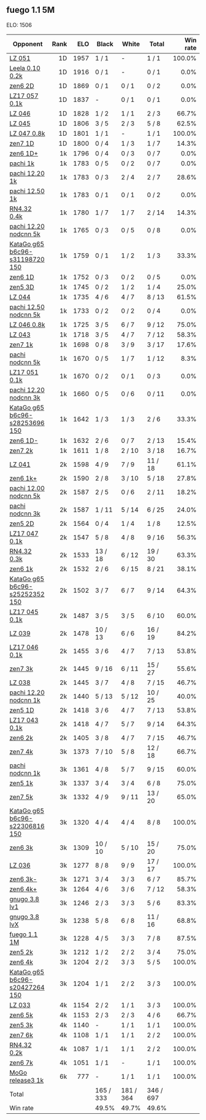 ## fuego 1.1 5M ##

ELO: 1506

Opponent | Rank | ELO | Black | White | Total | Win rate
---------|-----:|----:|-------|-------|-------|-------:
[LZ 051](LZ%20051.md) | 1D | 1957 | 1 / 1 | - | 1 / 1 | 100.0%
[Leela 0.10 0.2k](Leela%200.10%200.2k.md) | 1D | 1916 | 0 / 1 | - | 0 / 1 | 0.0%
[zen6 2D](zen6%202D.md) | 1D | 1869 | 0 / 1 | 0 / 1 | 0 / 2 | 0.0%
[LZ17 057 0.1k](LZ17%20057%200.1k.md) | 1D | 1837 | - | 0 / 1 | 0 / 1 | 0.0%
[LZ 046](LZ%20046.md) | 1D | 1828 | 1 / 2 | 1 / 1 | 2 / 3 | 66.7%
[LZ 045](LZ%20045.md) | 1D | 1806 | 3 / 5 | 2 / 3 | 5 / 8 | 62.5%
[LZ 047 0.8k](LZ%20047%200.8k.md) | 1D | 1801 | 1 / 1 | - | 1 / 1 | 100.0%
[zen7 1D](zen7%201D.md) | 1D | 1800 | 0 / 4 | 1 / 3 | 1 / 7 | 14.3%
[zen6 1D+](zen6%201D+.md) | 1k | 1796 | 0 / 4 | 0 / 3 | 0 / 7 | 0.0%
[pachi 1k](pachi%201k.md) | 1k | 1783 | 0 / 5 | 0 / 2 | 0 / 7 | 0.0%
[pachi 12.20 1k](pachi%2012.20%201k.md) | 1k | 1783 | 0 / 3 | 2 / 4 | 2 / 7 | 28.6%
[pachi 12.50 1k](pachi%2012.50%201k.md) | 1k | 1783 | 0 / 1 | 0 / 1 | 0 / 2 | 0.0%
[RN4.32 0.4k](RN4.32%200.4k.md) | 1k | 1780 | 1 / 7 | 1 / 7 | 2 / 14 | 14.3%
[pachi 12.20 nodcnn 5k](pachi%2012.20%20nodcnn%205k.md) | 1k | 1765 | 0 / 3 | 0 / 5 | 0 / 8 | 0.0%
[KataGo g65 b6c96-s31198720 150](KataGo%20g65%20b6c96-s31198720%20150.md) | 1k | 1759 | 0 / 1 | 1 / 2 | 1 / 3 | 33.3%
[zen6 1D](zen6%201D.md) | 1k | 1752 | 0 / 3 | 0 / 2 | 0 / 5 | 0.0%
[zen5 3D](zen5%203D.md) | 1k | 1745 | 0 / 2 | 1 / 2 | 1 / 4 | 25.0%
[LZ 044](LZ%20044.md) | 1k | 1735 | 4 / 6 | 4 / 7 | 8 / 13 | 61.5%
[pachi 12.50 nodcnn 5k](pachi%2012.50%20nodcnn%205k.md) | 1k | 1733 | 0 / 2 | 0 / 2 | 0 / 4 | 0.0%
[LZ 046 0.8k](LZ%20046%200.8k.md) | 1k | 1725 | 3 / 5 | 6 / 7 | 9 / 12 | 75.0%
[LZ 043](LZ%20043.md) | 1k | 1718 | 3 / 5 | 4 / 7 | 7 / 12 | 58.3%
[zen7 1k](zen7%201k.md) | 1k | 1698 | 0 / 8 | 3 / 9 | 3 / 17 | 17.6%
[pachi nodcnn 5k](pachi%20nodcnn%205k.md) | 1k | 1670 | 0 / 5 | 1 / 7 | 1 / 12 | 8.3%
[LZ17 051 0.1k](LZ17%20051%200.1k.md) | 1k | 1670 | 0 / 2 | 0 / 1 | 0 / 3 | 0.0%
[pachi 12.20 nodcnn 3k](pachi%2012.20%20nodcnn%203k.md) | 1k | 1660 | 0 / 5 | 0 / 6 | 0 / 11 | 0.0%
[KataGo g65 b6c96-s28253696 150](KataGo%20g65%20b6c96-s28253696%20150.md) | 1k | 1642 | 1 / 3 | 1 / 3 | 2 / 6 | 33.3%
[zen6 1D-](zen6%201D-.md) | 1k | 1632 | 2 / 6 | 0 / 7 | 2 / 13 | 15.4%
[zen7 2k](zen7%202k.md) | 1k | 1611 | 1 / 8 | 2 / 10 | 3 / 18 | 16.7%
[LZ 041](LZ%20041.md) | 2k | 1598 | 4 / 9 | 7 / 9 | 11 / 18 | 61.1%
[zen6 1k+](zen6%201k+.md) | 2k | 1590 | 2 / 8 | 3 / 10 | 5 / 18 | 27.8%
[pachi 12.00 nodcnn 5k](pachi%2012.00%20nodcnn%205k.md) | 2k | 1587 | 2 / 5 | 0 / 6 | 2 / 11 | 18.2%
[pachi nodcnn 3k](pachi%20nodcnn%203k.md) | 2k | 1587 | 1 / 11 | 5 / 14 | 6 / 25 | 24.0%
[zen5 2D](zen5%202D.md) | 2k | 1564 | 0 / 4 | 1 / 4 | 1 / 8 | 12.5%
[LZ17 047 0.1k](LZ17%20047%200.1k.md) | 2k | 1547 | 5 / 8 | 4 / 8 | 9 / 16 | 56.3%
[RN4.32 0.3k](RN4.32%200.3k.md) | 2k | 1533 | 13 / 18 | 6 / 12 | 19 / 30 | 63.3%
[zen6 1k](zen6%201k.md) | 2k | 1532 | 2 / 6 | 6 / 15 | 8 / 21 | 38.1%
[KataGo g65 b6c96-s25252352 150](KataGo%20g65%20b6c96-s25252352%20150.md) | 2k | 1502 | 3 / 7 | 6 / 7 | 9 / 14 | 64.3%
[LZ17 045 0.1k](LZ17%20045%200.1k.md) | 2k | 1487 | 3 / 5 | 3 / 5 | 6 / 10 | 60.0%
[LZ 039](LZ%20039.md) | 2k | 1478 | 10 / 13 | 6 / 6 | 16 / 19 | 84.2%
[LZ17 046 0.1k](LZ17%20046%200.1k.md) | 2k | 1455 | 3 / 6 | 4 / 7 | 7 / 13 | 53.8%
[zen7 3k](zen7%203k.md) | 2k | 1445 | 9 / 16 | 6 / 11 | 15 / 27 | 55.6%
[LZ 038](LZ%20038.md) | 2k | 1445 | 3 / 7 | 4 / 8 | 7 / 15 | 46.7%
[pachi 12.20 nodcnn 1k](pachi%2012.20%20nodcnn%201k.md) | 2k | 1440 | 5 / 13 | 5 / 12 | 10 / 25 | 40.0%
[zen5 1D](zen5%201D.md) | 2k | 1418 | 3 / 6 | 4 / 7 | 7 / 13 | 53.8%
[LZ17 043 0.1k](LZ17%20043%200.1k.md) | 2k | 1418 | 4 / 7 | 5 / 7 | 9 / 14 | 64.3%
[zen6 2k](zen6%202k.md) | 2k | 1405 | 3 / 8 | 4 / 7 | 7 / 15 | 46.7%
[zen7 4k](zen7%204k.md) | 3k | 1373 | 7 / 10 | 5 / 8 | 12 / 18 | 66.7%
[pachi nodcnn 1k](pachi%20nodcnn%201k.md) | 3k | 1361 | 4 / 8 | 5 / 7 | 9 / 15 | 60.0%
[zen5 1k](zen5%201k.md) | 3k | 1337 | 3 / 4 | 3 / 4 | 6 / 8 | 75.0%
[zen7 5k](zen7%205k.md) | 3k | 1332 | 4 / 9 | 9 / 11 | 13 / 20 | 65.0%
[KataGo g65 b6c96-s22306816 150](KataGo%20g65%20b6c96-s22306816%20150.md) | 3k | 1320 | 4 / 4 | 4 / 4 | 8 / 8 | 100.0%
[zen6 3k](zen6%203k.md) | 3k | 1309 | 10 / 10 | 5 / 10 | 15 / 20 | 75.0%
[LZ 036](LZ%20036.md) | 3k | 1277 | 8 / 8 | 9 / 9 | 17 / 17 | 100.0%
[zen6 3k-](zen6%203k-.md) | 3k | 1271 | 3 / 4 | 3 / 3 | 6 / 7 | 85.7%
[zen6 4k+](zen6%204k+.md) | 3k | 1264 | 4 / 6 | 3 / 6 | 7 / 12 | 58.3%
[gnugo 3.8 lv1](gnugo%203.8%20lv1.md) | 3k | 1246 | 2 / 3 | 3 / 3 | 5 / 6 | 83.3%
[gnugo 3.8 lvX](gnugo%203.8%20lvX.md) | 3k | 1238 | 5 / 8 | 6 / 8 | 11 / 16 | 68.8%
[fuego 1.1 1M](fuego%201.1%201M.md) | 3k | 1228 | 4 / 5 | 3 / 3 | 7 / 8 | 87.5%
[zen5 2k](zen5%202k.md) | 3k | 1212 | 1 / 2 | 2 / 2 | 3 / 4 | 75.0%
[zen6 4k](zen6%204k.md) | 3k | 1204 | 2 / 2 | 3 / 3 | 5 / 5 | 100.0%
[KataGo g65 b6c96-s20427264 150](KataGo%20g65%20b6c96-s20427264%20150.md) | 3k | 1204 | 1 / 1 | 2 / 2 | 3 / 3 | 100.0%
[LZ 033](LZ%20033.md) | 4k | 1154 | 2 / 2 | 1 / 1 | 3 / 3 | 100.0%
[zen6 5k](zen6%205k.md) | 4k | 1153 | 2 / 3 | 2 / 3 | 4 / 6 | 66.7%
[zen5 3k](zen5%203k.md) | 4k | 1140 | - | 1 / 1 | 1 / 1 | 100.0%
[zen7 6k](zen7%206k.md) | 4k | 1108 | 1 / 1 | 1 / 1 | 2 / 2 | 100.0%
[RN4.32 0.2k](RN4.32%200.2k.md) | 4k | 1087 | 1 / 1 | 1 / 1 | 2 / 2 | 100.0%
[zen6 7k](zen6%207k.md) | 4k | 1051 | 1 / 1 | - | 1 / 1 | 100.0%
[MoGo release3 1k](MoGo%20release3%201k.md) | 6k | 777 | - | 1 / 1 | 1 / 1 | 100.0%
Total | | | 165 / 333 | 181 / 364 | 346 / 697 | 
Win rate| | | 49.5% | 49.7% | 49.6% | 
